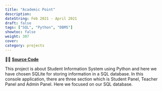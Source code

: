 ```yaml
---
title: "Academic Point"
description: 
dateString: Feb 2021 - April 2021   
draft: false
tags: ["SQL", "Python", "DBMS"]
showtoc: false
weight: 307
cover:
category: projects
--- 
```


👩‍💻 [**Source Code**](https://github.com/Shammi179/AcademicPoint)

This project is about Student Information System using Python and here we have chosen SQLite for storing information in a SQL database. In this console application, there are three section which is Student Panel, Teacher Panel and Admin Panel. Here we focused on our SQL database. 